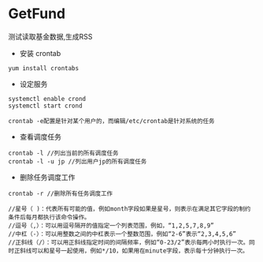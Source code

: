 # GetFund
测试读取基金数据,生成RSS

* 安装 crontab
```shell
yum install crontabs
```

* 设定服务
```shell
systemctl enable crond
systemctl start crond
```
```shell
crontab -e配置是针对某个用户的，而编辑/etc/crontab是针对系统的任务 
```

* 查看调度任务 
```shell
crontab -l //列出当前的所有调度任务 
crontab -l -u jp //列出用户jp的所有调度任务 
```

* 删除任务调度工作 
```shell
crontab -r //删除所有任务调度工作 
```
```shell
//星号（ )：代表所有可能的值，例如month字段如果是星号，则表示在满足其它字段的制约条件后每月都执行该命令操作。 
//逗号（,）：可以用逗号隔开的值指定一个列表范围，例如，“1,2,5,7,8,9” 
//中杠（-）：可以用整数之间的中杠表示一个整数范围，例如“2-6”表示“2,3,4,5,6” 
//正斜线（/）：可以用正斜线指定时间的间隔频率，例如“0-23/2”表示每两小时执行一次。同时正斜线可以和星号一起使用，例如*/10，如果用在minute字段，表示每十分钟执行一次。
```
